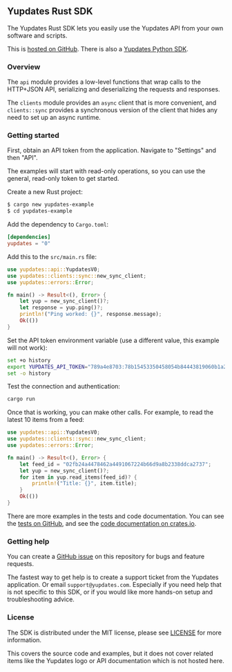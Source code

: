 ## Yupdates Rust SDK

The Yupdates Rust SDK lets you easily use the Yupdates API from your own software and scripts.

This is [hosted on GitHub](https://github.com/yupdates/yupdates-sdk-rs). There is also a [Yupdates Python SDK](https://github.com/yupdates/yupdates-sdk-py).

### Overview

The `api` module provides a low-level functions that wrap calls to the HTTP+JSON API, serializing and deserializing the requests and responses.

The `clients` module provides an `async` client that is more convenient, and `clients::sync` provides a synchronous version of the client that hides any need to set up an async runtime.

### Getting started

First, obtain an API token from the application. Navigate to "Settings" and then "API".

The examples will start with read-only operations, so you can use the general, read-only token to get started.

Create a new Rust project:

```sh
$ cargo new yupdates-example
$ cd yupdates-example
```

Add the dependency to `Cargo.toml`:
```toml
[dependencies]
yupdates = "0"
```

Add this to the `src/main.rs` file:
```rust
use yupdates::api::YupdatesV0;
use yupdates::clients::sync::new_sync_client;
use yupdates::errors::Error;

fn main() -> Result<(), Error> {
    let yup = new_sync_client()?;
    let response = yup.ping()?;
    println!("Ping worked: {}", response.message);
    Ok(())
}
```

Set the API token environment variable (use a different value, this example will not work):
```sh
set +o history
export YUPDATES_API_TOKEN="789a4e8703:78b15453350458054b84443819060b1a213382cc697a5"
set -o history
```

Test the connection and authentication:
```sh
cargo run
```

Once that is working, you can make other calls. For example, to read the latest 10 items from a feed:

```rust
use yupdates::api::YupdatesV0;
use yupdates::clients::sync::new_sync_client;
use yupdates::errors::Error;

fn main() -> Result<(), Error> {
    let feed_id = "02fb24a4478462a4491067224b66d9a8b2338ddca2737";
    let yup = new_sync_client()?;
    for item in yup.read_items(feed_id)? {
        println!("Title: {}", item.title);
    }
    Ok(())
}
```

There are more examples in the tests and code documentation. You can see the [tests on GitHub](https://github.com/yupdates/yupdates-sdk-rs/tree/main/tests/integration-tests), and see the [code documentation on crates.io](https://docs.rs/yupdates/latest/yupdates/).

### Getting help

You can create a [GitHub issue](https://github.com/yupdates/yupdates-sdk-rs/issues) on this repository for bugs and feature requests.

The fastest way to get help is to create a support ticket from the Yupdates application. Or email `support@yupdates.com`. Especially if you need help that is not specific to this SDK, or if you would like more hands-on setup and troubleshooting advice. 

### License

The SDK is distributed under the MIT license, please see [LICENSE](https://github.com/yupdates/yupdates-sdk-rs/blob/main/LICENSE) for more information.

This covers the source code and examples, but it does not cover related items like the Yupdates logo or API documentation which is not hosted here.

